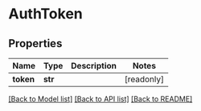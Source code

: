 # AuthToken


## Properties
Name | Type | Description | Notes
------------ | ------------- | ------------- | -------------
**token** | **str** |  | [readonly] 

[[Back to Model list]](../README.md#documentation-for-models) [[Back to API list]](../README.md#documentation-for-api-endpoints) [[Back to README]](../README.md)


